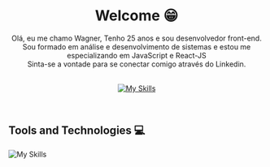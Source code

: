 <h1 align="center"> Welcome 😁 </h1>


<div align="center">
Olá, eu me chamo Wagner, Tenho 25 anos e sou desenvolvedor front-end. <br>
Sou formado em análise e desenvolvimento de sistemas e estou me especializando em JavaScript e React-JS
<br>
Sinta-se a vontade para se conectar comigo através do Linkedin.
<br><br>
 
[![My Skills](https://skillicons.dev/icons?i=linkedin)](https://www.linkedin.com/in/wagner-vitor-novais)
  
</br>
</div>

<h2> Tools and Technologies 💻</h2>

![My Skills](https://skillicons.dev/icons?i=js,html,css,react,git,github,vscode)

